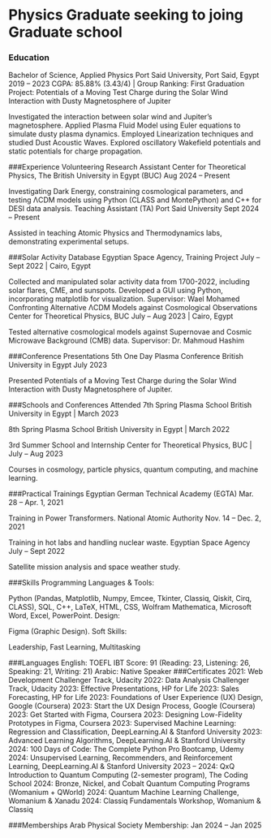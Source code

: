 # Physics Graduate seeking to joing Graduate school 
### Education 
Bachelor of Science, Applied Physics
Port Said University, Port Said, Egypt
2019 – 2023
CGPA: 85.88% (3.43/4) | Group Ranking: First
Graduation Project: Potentials of a Moving Test Charge during the Solar Wind Interaction with Dusty Magnetosphere of Jupiter

Investigated the interaction between solar wind and Jupiter’s magnetosphere.
Applied Plasma Fluid Model using Euler equations to simulate dusty plasma dynamics.
Employed Linearization techniques and studied Dust Acoustic Waves.
Explored oscillatory Wakefield potentials and static potentials for charge propagation.

###Experience
Volunteering Research Assistant
Center for Theoretical Physics, The British University in Egypt (BUC)
Aug 2024 – Present

Investigating Dark Energy, constraining cosmological parameters, and testing ΛCDM models using Python (CLASS and MontePython) and C++ for DESI data analysis.
Teaching Assistant (TA)
Port Said University
Sept 2024 – Present

Assisted in teaching Atomic Physics and Thermodynamics labs, demonstrating experimental setups.

###Solar Activity Database
Egyptian Space Agency, Training Project
July – Sept 2022 | Cairo, Egypt

Collected and manipulated solar activity data from 1700-2022, including solar flares, CME, and sunspots.
Developed a GUI using Python, incorporating matplotlib for visualization.
Supervisor: Wael Mohamed
Confronting Alternative ΛCDM Models against Cosmological Observations
Center for Theoretical Physics, BUC
July – Aug 2023 | Cairo, Egypt

Tested alternative cosmological models against Supernovae and Cosmic Microwave Background (CMB) data.
Supervisor: Dr. Mahmoud Hashim


###Conference Presentations
5th One Day Plasma Conference
British University in Egypt
July 2023

Presented Potentials of a Moving Test Charge during the Solar Wind Interaction with Dusty Magnetosphere of Jupiter.

###Schools and Conferences Attended
7th Spring Plasma School
British University in Egypt | March 2023

8th Spring Plasma School
British University in Egypt | March 2022

3rd Summer School and Internship
Center for Theoretical Physics, BUC | July – Aug 2023

Courses in cosmology, particle physics, quantum computing, and machine learning.


###Practical Trainings
Egyptian German Technical Academy (EGTA)
Mar. 28 – Apr. 1, 2021

Training in Power Transformers.
National Atomic Authority
Nov. 14 – Dec. 2, 2021

Training in hot labs and handling nuclear waste.
Egyptian Space Agency
July – Sept 2022

Satellite mission analysis and space weather study.


###Skills
Programming Languages & Tools:

Python (Pandas, Matplotlib, Numpy, Emcee, Tkinter, Classiq, Qiskit, Cirq, CLASS), SQL, C++, LaTeX, HTML, CSS, Wolfram Mathematica, Microsoft Word, Excel, PowerPoint.
Design:

Figma (Graphic Design).
Soft Skills:

Leadership, Fast Learning, Multitasking

###Languages
English: TOEFL IBT Score: 91 (Reading: 23, Listening: 26, Speaking: 21, Writing: 21)
Arabic: Native Speaker
###Certificates
2021: Web Development Challenger Track, Udacity
2022: Data Analysis Challenger Track, Udacity
2023: Effective Presentations, HP for Life
2023: Sales Forecasting, HP for Life
2023: Foundations of User Experience (UX) Design, Google (Coursera)
2023: Start the UX Design Process, Google (Coursera)
2023: Get Started with Figma, Coursera
2023: Designing Low-Fidelity Prototypes in Figma, Coursera
2023: Supervised Machine Learning: Regression and Classification, DeepLearning.AI & Stanford University
2023: Advanced Learning Algorithms, DeepLearning.AI & Stanford University
2024: 100 Days of Code: The Complete Python Pro Bootcamp, Udemy
2024: Unsupervised Learning, Recommenders, and Reinforcement Learning, DeepLearning.AI & Stanford University
2023 – 2024: QxQ Introduction to Quantum Computing (2-semester program), The Coding School
2024: Bronze, Nickel, and Cobalt Quantum Computing Programs (Womanium + QWorld)
2024: Quantum Machine Learning Challenge, Womanium & Xanadu
2024: Classiq Fundamentals Workshop, Womanium & Classiq

###Memberships
Arab Physical Society Membership: Jan 2024 – Jan 2025





















